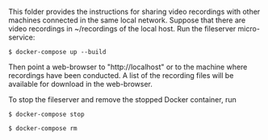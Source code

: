 This folder provides the instructions for sharing video recordings with other machines connected in the same local network. Suppose that there are video recordings in ~/recordings of the local host. Run the fileserver micro-service:

    $ docker-compose up --build
    
Then point a web-browser to "http://localhost" or to the machine where recordings have been conducted. A list of the recording files will be available for download in the web-browser.

To stop the fileserver and remove the stopped Docker container, run

    $ docker-compose stop

    $ docker-compose rm

